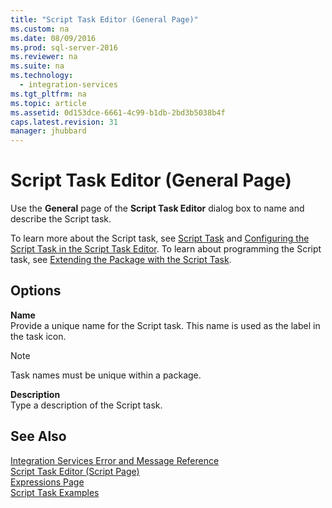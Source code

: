 ```yaml
---
title: "Script Task Editor (General Page)"
ms.custom: na
ms.date: 08/09/2016
ms.prod: sql-server-2016
ms.reviewer: na
ms.suite: na
ms.technology: 
  - integration-services
ms.tgt_pltfrm: na
ms.topic: article
ms.assetid: 0d153dce-6661-4c99-b1db-2bd3b5038b4f
caps.latest.revision: 31
manager: jhubbard
---
```

# Script Task Editor (General Page)
Use the **General** page of the **Script Task Editor** dialog box to name and describe the Script task.  
  
 To learn more about the Script task, see [Script Task](../../Topics/TopicNameNotContainA/Script-Task.md) and [Configuring the Script Task in the Script Task Editor](assetId:///232de0c9-b24d-4c38-861d-6c1f4a75bdf3). To learn about programming the Script task, see [Extending the Package with the Script Task](assetId:///911e6d26-a6fd-4fc3-a111-bf5f048e9bff).  
  
## Options  
 **Name**  
 Provide a unique name for the Script task. This name is used as the label in the task icon.  
  
> [!NOTE]  
>  Task names must be unique within a package.  
  
 **Description**  
 Type a description of the Script task.  
  
## See Also  
 [Integration Services Error and Message Reference](../../Topics/TopicNameNotContainA/Integration-Services-Error-and-Message-Reference.md)   
 [Script Task Editor (Script Page)](../../Topics/TopicNameNotContainA/Script-Task-Editor--Script-Page-.md)   
 [Expressions Page](../../Topics/TopicNameNotContainA/Expressions-Page.md)   
 [Script Task Examples](assetId:///b0dd77ee-ee11-4cd9-87aa-61dd67f2fe1c)